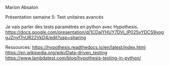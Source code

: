 Marion Absalon

Présentation semaine 5: Test unitaires avancés

Je vais parler des tests paramétrés en python avec Hypothesis.
https://docs.google.com/presentation/d/1CDalYHUY7DVi_IP025vYDCS9voggJZnyf7nUR22VkD4/edit?usp=sharing

Ressources:
https://hypothesis.readthedocs.io/en/latest/index.html
https://en.wikipedia.org/wiki/Data-driven_testing
https://www.lambdatest.com/blog/hypothesis-testing-in-python/
